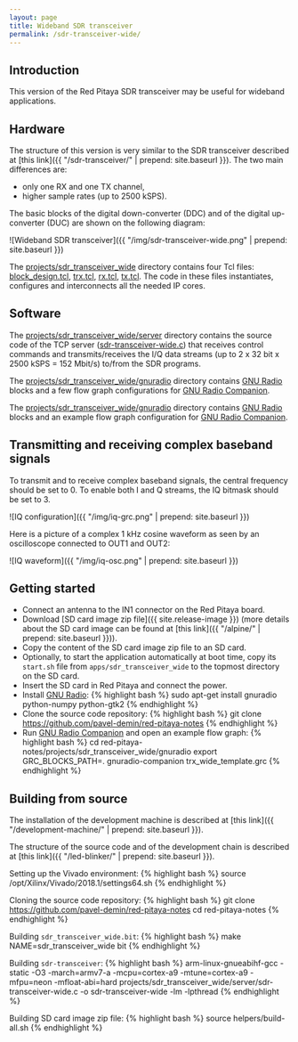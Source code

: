 ```yaml
---
layout: page
title: Wideband SDR transceiver
permalink: /sdr-transceiver-wide/
---
```


Introduction
-----

This version of the Red Pitaya SDR transceiver may be useful for wideband applications.

Hardware
-----

The structure of this version is very similar to the SDR transceiver described at [this link]({{ "/sdr-transceiver/" | prepend: site.baseurl }}). The two main differences are:

 - only one RX and one TX channel,
 - higher sample rates (up to 2500 kSPS).

The basic blocks of the digital down-converter (DDC) and of the digital up-converter (DUC) are shown on the following diagram:

![Wideband SDR transceiver]({{ "/img/sdr-transceiver-wide.png" | prepend: site.baseurl }})

The [projects/sdr_transceiver_wide](https://github.com/pavel-demin/red-pitaya-notes/tree/master/projects/sdr_transceiver_wide) directory contains four Tcl files: [block_design.tcl](https://github.com/pavel-demin/red-pitaya-notes/blob/master/projects/sdr_transceiver_wide/block_design.tcl), [trx.tcl](https://github.com/pavel-demin/red-pitaya-notes/blob/master/projects/sdr_transceiver_wide/trx.tcl), [rx.tcl](https://github.com/pavel-demin/red-pitaya-notes/blob/master/projects/sdr_transceiver_wide/rx.tcl), [tx.tcl](https://github.com/pavel-demin/red-pitaya-notes/blob/master/projects/sdr_transceiver_wide/tx.tcl). The code in these files instantiates, configures and interconnects all the needed IP cores.

Software
-----

The [projects/sdr_transceiver_wide/server](https://github.com/pavel-demin/red-pitaya-notes/tree/master/projects/sdr_transceiver_wide/server) directory contains the source code of the TCP server ([sdr-transceiver-wide.c](https://github.com/pavel-demin/red-pitaya-notes/blob/master/projects/sdr_transceiver_wide/server/sdr-transceiver-wide.c)) that receives control commands and transmits/receives the I/Q data streams (up to 2 x 32 bit x 2500 kSPS = 152 Mbit/s) to/from the SDR programs.

The [projects/sdr_transceiver_wide/gnuradio](https://github.com/pavel-demin/red-pitaya-notes/tree/master/projects/sdr_transceiver_wide/gnuradio) directory contains [GNU Radio](http://gnuradio.org) blocks and a few flow graph configurations for [GNU Radio Companion](https://wiki.gnuradio.org/index.php/GNURadioCompanion).

The [projects/sdr_transceiver_wide/gnuradio](https://github.com/pavel-demin/red-pitaya-notes/tree/master/projects/sdr_transceiver_wide/gnuradio) directory contains [GNU Radio](http://gnuradio.org) blocks and an example flow graph configuration for [GNU Radio Companion](https://wiki.gnuradio.org/index.php/GNURadioCompanion).

Transmitting and receiving complex baseband signals
-----

To transmit and to receive complex baseband signals, the central frequency should be set to 0. To enable both I and Q streams, the IQ bitmask should be set to 3.

![IQ configuration]({{ "/img/iq-grc.png" | prepend: site.baseurl }})

Here is a picture of a complex 1 kHz cosine waveform as seen by an oscilloscope connected to OUT1 and OUT2:

![IQ waveform]({{ "/img/iq-osc.png" | prepend: site.baseurl }})

Getting started
-----

 - Connect an antenna to the IN1 connector on the Red Pitaya board.
 - Download [SD card image zip file]({{ site.release-image }}) (more details about the SD card image can be found at [this link]({{ "/alpine/" | prepend: site.baseurl }})).
 - Copy the content of the SD card image zip file to an SD card.
 - Optionally, to start the application automatically at boot time, copy its `start.sh` file from `apps/sdr_transceiver_wide` to the topmost directory on the SD card.
 - Insert the SD card in Red Pitaya and connect the power.
 - Install [GNU Radio](http://gnuradio.org):
{% highlight bash %}
sudo apt-get install gnuradio python-numpy python-gtk2
{% endhighlight %}
 - Clone the source code repository:
{% highlight bash %}
git clone https://github.com/pavel-demin/red-pitaya-notes
{% endhighlight %}
 - Run [GNU Radio Companion](https://wiki.gnuradio.org/index.php/GNURadioCompanion) and open an example flow graph:
{% highlight bash %}
cd red-pitaya-notes/projects/sdr_transceiver_wide/gnuradio
export GRC_BLOCKS_PATH=.
gnuradio-companion trx_wide_template.grc
{% endhighlight %}

Building from source
-----

The installation of the development machine is described at [this link]({{ "/development-machine/" | prepend: site.baseurl }}).

The structure of the source code and of the development chain is described at [this link]({{ "/led-blinker/" | prepend: site.baseurl }}).

Setting up the Vivado environment:
{% highlight bash %}
source /opt/Xilinx/Vivado/2018.1/settings64.sh
{% endhighlight %}

Cloning the source code repository:
{% highlight bash %}
git clone https://github.com/pavel-demin/red-pitaya-notes
cd red-pitaya-notes
{% endhighlight %}

Building `sdr_transceiver_wide.bit`:
{% highlight bash %}
make NAME=sdr_transceiver_wide bit
{% endhighlight %}

Building `sdr-transceiver`:
{% highlight bash %}
arm-linux-gnueabihf-gcc -static -O3 -march=armv7-a -mcpu=cortex-a9 -mtune=cortex-a9 -mfpu=neon -mfloat-abi=hard projects/sdr_transceiver_wide/server/sdr-transceiver-wide.c -o sdr-transceiver-wide -lm -lpthread
{% endhighlight %}

Building SD card image zip file:
{% highlight bash %}
source helpers/build-all.sh
{% endhighlight %}
